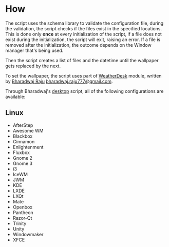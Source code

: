 # How

The script uses the schema library to validate the configuration file, during the validation, the script checks if the files exist in the specified locations. This is done only __once__ at every initialization of the script, if a file does not exist during the initialization, the script will exit, raising an error. If a file is removed after the initialization, the outcome depends on the Window manager that's being used.

Then the script creates a list of files and the datetime until the wallpaper gets replaced by the next.

To set the wallpaper, the script uses part of [WeatherDesk](https://github.com/bharadwaj-raju/WeatherDesk) module, written by [Bharadwaj Raju](github.com/bharadwaj-raju) <bharadwaj.raju777@gmail.com>.

Through Bharadwaj's [desktop](/dynpaper/desktop.py) script, all of the following configurations are available:

## Linux

* AfterStep
* Awesome WM
* Blackbox
* Cinnamon
* Enlightenment
* Fluxbox
* Gnome 2
* Gnome 3
* i3
* IceWM
* JWM
* KDE
* LXDE
* LXQt
* Mate
* Openbox
* Pantheon
* Razor-Qt
* Trinity
* Unity
* Windowmaker
* XFCE
